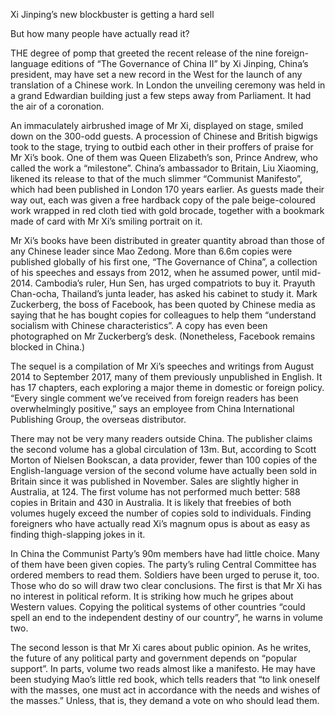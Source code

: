 Xi Jinping’s new blockbuster is getting a hard sell

But how many people have actually read it?

THE degree of pomp that greeted the recent release of the nine foreign-language editions of “The Governance of China II” by Xi Jinping, China’s president, may have set a new record in the West for the launch of any translation of a Chinese work. In London the unveiling ceremony was held in a grand Edwardian building just a few steps away from Parliament. It had the air of a coronation.

An immaculately airbrushed image of Mr Xi, displayed on stage, smiled down on the 300-odd guests. A procession of Chinese and British bigwigs took to the stage, trying to outbid each other in their proffers of praise for Mr Xi’s book. One of them was Queen Elizabeth’s son, Prince Andrew, who called the work a “milestone”. China’s ambassador to Britain, Liu Xiaoming, likened its release to that of the much slimmer “Communist Manifesto”, which had been published in London 170 years earlier. As guests made their way out, each was given a free hardback copy of the pale beige-coloured work wrapped in red cloth tied with gold brocade, together with a bookmark made of card with Mr Xi’s smiling portrait on it.

Mr Xi’s books have been distributed in greater quantity abroad than those of any Chinese leader since Mao Zedong. More than 6.6m copies were published globally of his first one, “The Governance of China”, a collection of his speeches and essays from 2012, when he assumed power, until mid-2014. Cambodia’s ruler, Hun Sen, has urged compatriots to buy it. Prayuth Chan-ocha, Thailand’s junta leader, has asked his cabinet to study it. Mark Zuckerberg, the boss of Facebook, has been quoted by Chinese media as saying that he has bought copies for colleagues to help them “understand socialism with Chinese characteristics”. A copy has even been photographed on Mr Zuckerberg’s desk. (Nonetheless, Facebook remains blocked in China.)

The sequel is a compilation of Mr Xi’s speeches and writings from August 2014 to September 2017, many of them previously unpublished in English. It has 17 chapters, each exploring a major theme in domestic or foreign policy. “Every single comment we’ve received from foreign readers has been overwhelmingly positive,” says an employee from China International Publishing Group, the overseas distributor.

There may not be very many readers outside China. The publisher claims the second volume has a global circulation of 13m. But, according to Scott Morton of Nielsen Bookscan, a data provider, fewer than 100 copies of the English-language version of the second volume have actually been sold in Britain since it was published in November. Sales are slightly higher in Australia, at 124. The first volume has not performed much better: 588 copies in Britain and 430 in Australia. It is likely that freebies of both volumes hugely exceed the number of copies sold to individuals. Finding foreigners who have actually read Xi’s magnum opus is about as easy as finding thigh-slapping jokes in it.

In China the Communist Party’s 90m members have had little choice. Many of them have been given copies. The party’s ruling Central Committee has ordered members to read them. Soldiers have been urged to peruse it, too. Those who do so will draw two clear conclusions. The first is that Mr Xi has no interest in political reform. It is striking how much he gripes about Western values. Copying the political systems of other countries “could spell an end to the independent destiny of our country”, he warns in volume two.

The second lesson is that Mr Xi cares about public opinion. As he writes, the future of any political party and government depends on “popular support”. In parts, volume two reads almost like a manifesto. He may have been studying Mao’s little red book, which tells readers that “to link oneself with the masses, one must act in accordance with the needs and wishes of the masses.” Unless, that is, they demand a vote on who should lead them.
